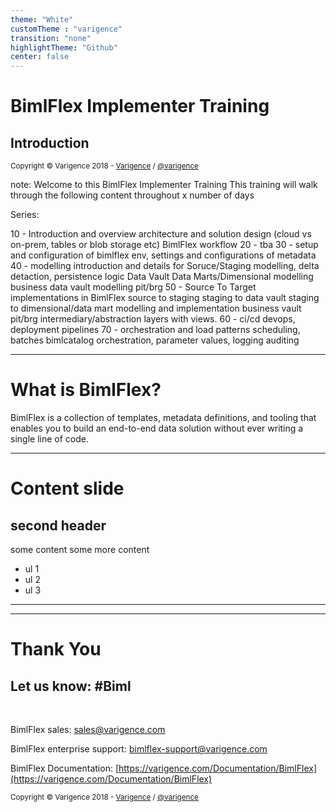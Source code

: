 ```yaml
---
theme: "White"
customTheme : "varigence"
transition: "none"
highlightTheme: "Github"
center: false
---
```


# BimlFlex Implementer Training

## Introduction

<small>Copyright &copy; Varigence 2018 - [Varigence](https://varigence.com) / [@varigence](http://twitter.com/varigence)</small>

note:
Welcome to this BimlFlex Implementer Training
This training will walk through the following content throughout x number of days

Series:

10 - Introduction and overview
     architecture and solution design (cloud vs on-prem, tables or blob storage etc)
     BimlFlex workflow
20 - tba
30 - setup and configuration of bimlflex env, settings and configurations of metadata
40 - modelling introduction and details for
     Soruce/Staging modelling, delta detaction, persistence logic
     Data Vault
     Data Marts/Dimensional modelling
     business data vault modelling
     pit/brg
50 - Source To Target implementations in BimlFlex
     source to staging 
     staging to data vault
     staging to dimensional/data mart
     modelling and implementation
     business vault
     pit/brg
     intermediary/abstraction layers with views. 
60 - ci/cd devops, deployment pipelines
70 - orchestration and load patterns
     scheduling, batches
     bimlcatalog orchestration, parameter values, logging auditing

---

# What is BimlFlex?

BimlFlex is a collection of templates, metadata definitions, and tooling that enables you to build an end-to-end data solution without ever writing a single line of code.


---

# Content slide

## second header

some content
some more content

* ul 1
* ul 2
* ul 3

---

---

# Thank You

## Let us know: #Biml

<br/>

BimlFlex sales: [sales@varigence.com](mailto:sales@varigence.com)

BimlFlex enterprise support: [bimlflex-support@varigence.com](mailto:bimlflex-support@varigence.com)

BimlFlex Documentation: [https://varigence.com/Documentation/BimlFlex](https://varigence.com/Documentation/BimlFlex)

<small>Copyright &copy; Varigence 2018 - [Varigence](https://varigence.com) / [@varigence](http://twitter.com/varigence)</small>